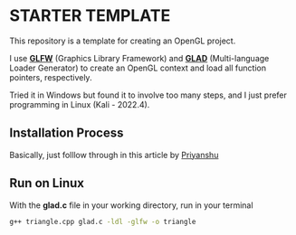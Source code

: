 # STARTER TEMPLATE

  

This repository is a template for creating an OpenGL project.

I use [**GLFW**](https://www.glfw.org/) (Graphics Library Framework) and [**GLAD**](https://glad.dav1d.de/) (Multi-language Loader Generator) to create an OpenGL context and load all function pointers, respectively.

Tried it in Windows but found it to involve too many steps, and I just prefer programming in Linux (Kali - 2022.4).

## Installation Process
Basically, just folllow through in this article by [Priyanshu](https://medium.com/geekculture/a-beginners-guide-to-setup-opengl-in-linux-debian-2bfe02ccd1e)

## Run on Linux
With the **glad.c** file in your working directory, run in your terminal

```bash
g++ triangle.cpp glad.c -ldl -glfw -o triangle
```